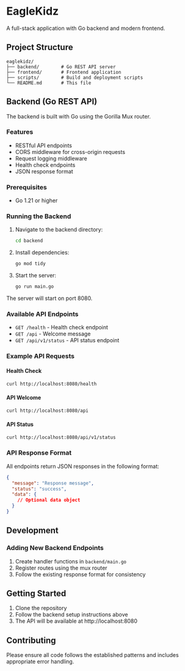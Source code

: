 # EagleKidz

A full-stack application with Go backend and modern frontend.

## Project Structure

```
eaglekidz/
├── backend/        # Go REST API server
├── frontend/       # Frontend application
├── scripts/        # Build and deployment scripts
└── README.md       # This file
```

## Backend (Go REST API)

The backend is built with Go using the Gorilla Mux router.

### Features

- RESTful API endpoints
- CORS middleware for cross-origin requests
- Request logging middleware
- Health check endpoints
- JSON response format

### Prerequisites

- Go 1.21 or higher

### Running the Backend

1. Navigate to the backend directory:
   ```bash
   cd backend
   ```

2. Install dependencies:
   ```bash
   go mod tidy
   ```

3. Start the server:
   ```bash
   go run main.go
   ```

The server will start on port 8080.

### Available API Endpoints

- `GET /health` - Health check endpoint
- `GET /api` - Welcome message
- `GET /api/v1/status` - API status endpoint

### Example API Requests

#### Health Check
```bash
curl http://localhost:8080/health
```

#### API Welcome
```bash
curl http://localhost:8080/api
```

#### API Status
```bash
curl http://localhost:8080/api/v1/status
```

### API Response Format

All endpoints return JSON responses in the following format:

```json
{
  "message": "Response message",
  "status": "success",
  "data": {
    // Optional data object
  }
}
```

## Development

### Adding New Backend Endpoints

1. Create handler functions in `backend/main.go`
2. Register routes using the mux router
3. Follow the existing response format for consistency

## Getting Started

1. Clone the repository
2. Follow the backend setup instructions above
3. The API will be available at http://localhost:8080

## Contributing

Please ensure all code follows the established patterns and includes appropriate error handling.